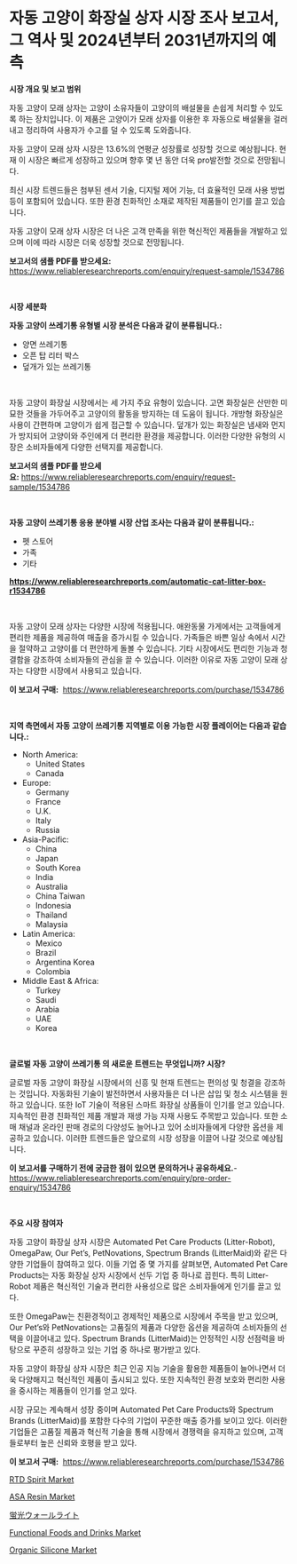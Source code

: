 <p><h1>자동 고양이 화장실 상자 시장 조사 보고서, 그 역사 및 2024년부터 2031년까지의 예측</h1></p><p><strong>시장 개요 및 보고 범위</strong></p>
<p><p>자동 고양이 모래 상자는 고양이 소유자들이 고양이의 배설물을 손쉽게 처리할 수 있도록 하는 장치입니다. 이 제품은 고양이가 모래 상자를 이용한 후 자동으로 배설물을 걸러내고 정리하여 사용자가 수고를 덜 수 있도록 도와줍니다. </p><p>자동 고양이 모래 상자 시장은 13.6%의 연평균 성장률로 성장할 것으로 예상됩니다. 현재 이 시장은 빠르게 성장하고 있으며 향후 몇 년 동안 더욱 pro발전할 것으로 전망됩니다. </p><p>최신 시장 트렌드들은 첨부된 센서 기술, 디지털 제어 기능, 더 효율적인 모래 사용 방법 등이 포함되어 있습니다. 또한 환경 친화적인 소재로 제작된 제품들이 인기를 끌고 있습니다.</p><p>자동 고양이 모래 상자 시장은 더 나은 고객 만족을 위한 혁신적인 제품들을 개발하고 있으며 이에 따라 시장은 더욱 성장할 것으로 전망됩니다.</p></p>
<p><strong>보고서의 샘플 PDF를 받으세요:</strong> <a href="https://www.reliableresearchreports.com/enquiry/request-sample/1534786">https://www.reliableresearchreports.com/enquiry/request-sample/1534786</a></p>
<p>&nbsp;</p>
<p><strong>시장 세분화</strong></p>
<p><strong>자동 고양이 쓰레기통 유형별 시장 분석은 다음과 같이 분류됩니다.:</strong></p>
<p><ul><li>양면 쓰레기통</li><li>오픈 탑 리터 박스</li><li>덮개가 있는 쓰레기통</li></ul></p>
<p>&nbsp;</p>
<p><p>자동 고양이 화장실 시장에서는 세 가지 주요 유형이 있습니다. 고면 화장실은 산만한 미묘한 것들을 가두어주고 고양이의 활동을 방지하는 데 도움이 됩니다. 개방형 화장실은 사용이 간편하며 고양이가 쉽게 접근할 수 있습니다. 덮개가 있는 화장실은 냄새와 먼지가 방지되어 고양이와 주인에게 더 편리한 환경을 제공합니다. 이러한 다양한 유형의 시장은 소비자들에게 다양한 선택지를 제공합니다.</p></p>
<p><strong>보고서의 샘플 PDF를 받으세요:</strong>&nbsp;<a href="https://www.reliableresearchreports.com/enquiry/request-sample/1534786">https://www.reliableresearchreports.com/enquiry/request-sample/1534786</a></p>
<p>&nbsp;</p>
<p><strong> 자동 고양이 쓰레기통 응용 분야별 시장 산업 조사는 다음과 같이 분류됩니다.:</strong></p>
<p><ul><li>펫 스토어</li><li>가족</li><li>기타</li></ul></p>
<p><strong><a href="https://www.reliableresearchreports.com/automatic-cat-litter-box-r1534786">https://www.reliableresearchreports.com/automatic-cat-litter-box-r1534786</a></strong></p>
<p>&nbsp;</p>
<p><p>자동 고양이 모래 상자는 다양한 시장에 적용됩니다. 애완동물 가게에서는 고객들에게 편리한 제품을 제공하여 매출을 증가시킬 수 있습니다. 가족들은 바쁜 일상 속에서 시간을 절약하고 고양이를 더 편안하게 돌볼 수 있습니다. 기타 시장에서도 편리한 기능과 청결함을 강조하여 소비자들의 관심을 끌 수 있습니다. 이러한 이유로 자동 고양이 모래 상자는 다양한 시장에서 사용되고 있습니다.</p></p>
<p><strong>이 보고서 구매:</strong>&nbsp; <a href="https://www.reliableresearchreports.com/purchase/1534786">https://www.reliableresearchreports.com/purchase/1534786</a></p>
<p>&nbsp;</p>
<p><strong>지역 측면에서 자동 고양이 쓰레기통 지역별로 이용 가능한 시장 플레이어는 다음과 같습니다.:</strong></p>
<p><ul>
    <li>
        North America:
        <ul>
            <li>United States</li>
            <li>Canada</li>
        </ul>
    </li>
    <li>
        Europe:
        <ul>
            <li>Germany</li>
            <li>France</li>
            <li>U.K.</li>
            <li>Italy</li>
            <li>Russia</li>
        </ul>
    </li>
    <li>
        Asia-Pacific:
        <ul>
            <li>China</li>
            <li>Japan</li>
            <li>South Korea</li>
            <li>India</li>
            <li>Australia</li>
            <li>China Taiwan</li>
            <li>Indonesia</li>
            <li>Thailand</li>
            <li>Malaysia</li>
        </ul>
    </li>
    <li>
        Latin America:
        <ul>
            <li>Mexico</li>
            <li>Brazil</li>
            <li>Argentina Korea</li>
            <li>Colombia</li>
        </ul>
    </li>
    <li>
        Middle East & Africa:
        <ul>
            <li>Turkey</li>
            <li>Saudi</li>
            <li>Arabia</li>
            <li>UAE</li>
            <li>Korea</li>
        </ul>
    </li>
    </ul></p>
<p>&nbsp;</p>
<p><strong>글로벌 자동 고양이 쓰레기통 의 새로운 트렌드는 무엇입니까? 시장?</strong></p>
<p><p>글로벌 자동 고양이 화장실 시장에서의 신흥 및 현재 트렌드는 편의성 및 청결을 강조하는 것입니다. 자동화된 기술이 발전하면서 사용자들은 더 나은 삽입 및 청소 시스템을 원하고 있습니다. 또한 IoT 기술이 적용된 스마트 화장실 상품들이 인기를 얻고 있습니다. 지속적인 환경 친화적인 제품 개발과 재생 가능 자재 사용도 주목받고 있습니다. 또한 소매 채널과 온라인 판매 경로의 다양성도 늘어나고 있어 소비자들에게 다양한 옵션을 제공하고 있습니다. 이러한 트렌드들은 앞으로의 시장 성장을 이끌어 나갈 것으로 예상됩니다.</p></p>
<p><strong>이 보고서를 구매하기 전에 궁금한 점이 있으면 문의하거나 공유하세요.</strong>- <a href="https://www.reliableresearchreports.com/enquiry/pre-order-enquiry/1534786">https://www.reliableresearchreports.com/enquiry/pre-order-enquiry/1534786</a></p>
<p>&nbsp;</p>
<p><strong>주요 시장 참여자</strong></p>
<p><p>자동 고양이 화장실 상자 시장은 Automated Pet Care Products (Litter-Robot), OmegaPaw, Our Pet’s, PetNovations, Spectrum Brands (LitterMaid)와 같은 다양한 기업들이 참여하고 있다. 이들 기업 중 몇 가지를 살펴보면, Automated Pet Care Products는 자동 화장실 상자 시장에서 선두 기업 중 하나로 꼽힌다. 특히 Litter-Robot 제품은 혁신적인 기술과 편리한 사용성으로 많은 소비자들에게 인기를 끌고 있다.</p><p>또한 OmegaPaw는 친환경적이고 경제적인 제품으로 시장에서 주목을 받고 있으며, Our Pet’s와 PetNovations는 고품질의 제품과 다양한 옵션을 제공하여 소비자들의 선택을 이끌어내고 있다. Spectrum Brands (LitterMaid)는 안정적인 시장 선점력을 바탕으로 꾸준히 성장하고 있는 기업 중 하나로 평가받고 있다.</p><p>자동 고양이 화장실 상자 시장은 최근 인공 지능 기술을 활용한 제품들이 늘어나면서 더욱 다양해지고 혁신적인 제품이 출시되고 있다. 또한 지속적인 환경 보호와 편리한 사용을 중시하는 제품들이 인기를 얻고 있다.</p><p>시장 규모는 계속해서 성장 중이며 Automated Pet Care Products와 Spectrum Brands (LitterMaid)를 포함한 다수의 기업이 꾸준한 매출 증가를 보이고 있다. 이러한 기업들은 고품질 제품과 혁신적 기술을 통해 시장에서 경쟁력을 유지하고 있으며, 고객들로부터 높은 신뢰와 호평을 받고 있다.</p></p>
<p><strong>이 보고서 구매:</strong>&nbsp;&nbsp;<a href="https://www.reliableresearchreports.com/purchase/1534786">https://www.reliableresearchreports.com/purchase/1534786</a></p>
<p><p><a href="https://github.com/joannesouthgate/Market-Research-Report-List-2/blob/main/rtd-spirit-market.md">RTD Spirit Market</a></p><p><a href="https://issuu.com/reportprime-2/docs/asa-resin-market-size-2030.pptx">ASA Resin Market</a></p><p><a href="https://github.com/pepo3k/Market-Research-Report-List-1/blob/main/771219319962.md">蛍光ウォールライト</a></p><p><a href="https://github.com/sofayahoo2023/Market-Research-Report-List-4/blob/main/functional-foods-and-drinks-market.md">Functional Foods and Drinks Market</a></p><p><a href="https://cat-emmental-94b.notion.site/Organic-Silicone-Market-Furnish-Information-about-Market-Size-Market-Share-Market-Dynamics-and-Pr-d9005d6bc38841eb963b7b7ae07dc725">Organic Silicone Market</a></p></p>